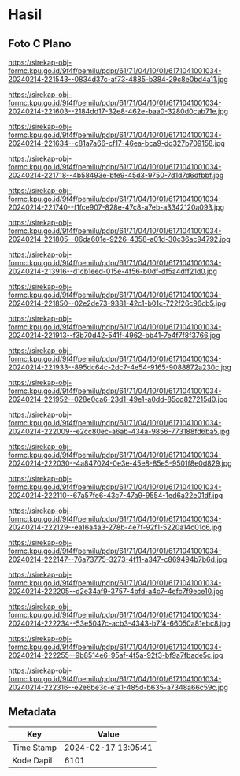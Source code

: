 # Hasil

## Foto C Plano

https://sirekap-obj-formc.kpu.go.id/9f4f/pemilu/pdpr/61/71/04/10/01/6171041001034-20240214-221543--0834d37c-af73-4885-b384-29c8e0bd4a11.jpg

https://sirekap-obj-formc.kpu.go.id/9f4f/pemilu/pdpr/61/71/04/10/01/6171041001034-20240214-221603--2184dd17-32e8-462e-baa0-3280d0cab71e.jpg

https://sirekap-obj-formc.kpu.go.id/9f4f/pemilu/pdpr/61/71/04/10/01/6171041001034-20240214-221634--c81a7a66-cf17-46ea-bca9-dd327b709158.jpg

https://sirekap-obj-formc.kpu.go.id/9f4f/pemilu/pdpr/61/71/04/10/01/6171041001034-20240214-221718--4b58493e-bfe9-45d3-9750-7d1d7d6dfbbf.jpg

https://sirekap-obj-formc.kpu.go.id/9f4f/pemilu/pdpr/61/71/04/10/01/6171041001034-20240214-221740--f1fce907-828e-47c8-a7eb-a3342120a093.jpg

https://sirekap-obj-formc.kpu.go.id/9f4f/pemilu/pdpr/61/71/04/10/01/6171041001034-20240214-221805--06da601e-9226-4358-a01d-30c36ac94792.jpg

https://sirekap-obj-formc.kpu.go.id/9f4f/pemilu/pdpr/61/71/04/10/01/6171041001034-20240214-213916--d1cb1eed-015e-4f56-b0df-df5a4dff21d0.jpg

https://sirekap-obj-formc.kpu.go.id/9f4f/pemilu/pdpr/61/71/04/10/01/6171041001034-20240214-221850--02e2de73-9381-42c1-b01c-722f26c96cb5.jpg

https://sirekap-obj-formc.kpu.go.id/9f4f/pemilu/pdpr/61/71/04/10/01/6171041001034-20240214-221913--f3b70d42-541f-4962-bb41-7e4f7f8f3766.jpg

https://sirekap-obj-formc.kpu.go.id/9f4f/pemilu/pdpr/61/71/04/10/01/6171041001034-20240214-221933--895dc64c-2dc7-4e54-9165-9088872a230c.jpg

https://sirekap-obj-formc.kpu.go.id/9f4f/pemilu/pdpr/61/71/04/10/01/6171041001034-20240214-221952--028e0ca6-23d1-49e1-a0dd-85cd827215d0.jpg

https://sirekap-obj-formc.kpu.go.id/9f4f/pemilu/pdpr/61/71/04/10/01/6171041001034-20240214-222009--e2cc80ec-a6ab-434a-9856-773188fd6ba5.jpg

https://sirekap-obj-formc.kpu.go.id/9f4f/pemilu/pdpr/61/71/04/10/01/6171041001034-20240214-222030--4a847024-0e3e-45e8-85e5-9501f8e0d829.jpg

https://sirekap-obj-formc.kpu.go.id/9f4f/pemilu/pdpr/61/71/04/10/01/6171041001034-20240214-222110--67a57fe6-43c7-47a9-9554-1ed6a22e01df.jpg

https://sirekap-obj-formc.kpu.go.id/9f4f/pemilu/pdpr/61/71/04/10/01/6171041001034-20240214-222129--ea16a4a3-278b-4e7f-92f1-5220a14c01c6.jpg

https://sirekap-obj-formc.kpu.go.id/9f4f/pemilu/pdpr/61/71/04/10/01/6171041001034-20240214-222147--76a73775-3273-4f11-a347-c869494b7b6d.jpg

https://sirekap-obj-formc.kpu.go.id/9f4f/pemilu/pdpr/61/71/04/10/01/6171041001034-20240214-222205--d2e34af9-3757-4bfd-a4c7-4efc7f9ece10.jpg

https://sirekap-obj-formc.kpu.go.id/9f4f/pemilu/pdpr/61/71/04/10/01/6171041001034-20240214-222234--53e5047c-acb3-4343-b7f4-66050a81ebc8.jpg

https://sirekap-obj-formc.kpu.go.id/9f4f/pemilu/pdpr/61/71/04/10/01/6171041001034-20240214-222255--9b8514e6-95af-4f5a-92f3-bf9a7fbade5c.jpg

https://sirekap-obj-formc.kpu.go.id/9f4f/pemilu/pdpr/61/71/04/10/01/6171041001034-20240214-222316--e2e6be3c-e1a1-485d-b635-a7348a66c59c.jpg


## Metadata

| Key        | Value               |
| ---------- | ------------------- |
| Time Stamp | 2024-02-17 13:05:41 |
| Kode Dapil | 6101                |




